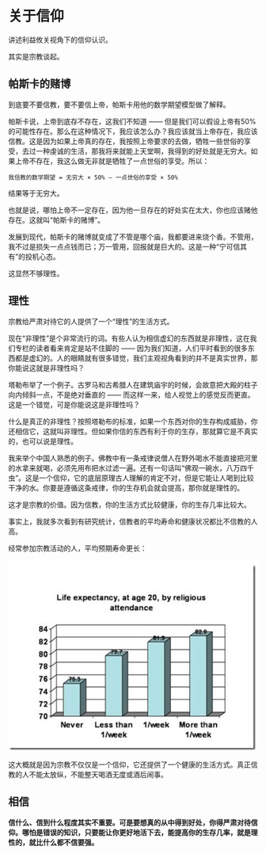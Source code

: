 # 关于信仰

讲述利益攸关视角下的信仰认识。

其实是宗教谈起。

## 帕斯卡的赌博

到底要不要信教，要不要信上帝，帕斯卡用他的数学期望模型做了解释。

帕斯卡说，上帝到底存不存在，这我们不知道 —— 但是我们可以假设上帝有50%的可能性存在。那么在这种情况下，我应该怎么办？我应该就当上帝存在，我应该信教。这是因为如果上帝真的存在，我按照上帝要求的去做，牺牲一些世俗的享受，去过一种虔诚的生活，那我将来就能上天堂啊，我得到的好处就是无穷大。如果上帝不存在，我这么做无非就是牺牲了一点世俗的享受。所以：

```
我信教的数学期望 = 无穷大 × 50% — 一点世俗的享受 × 50%
```

结果等于无穷大。

也就是说，哪怕上帝不一定存在，因为他一旦存在的好处实在太大，你也应该赌他存在。这就叫“帕斯卡的赌博”。

发展到现代，帕斯卡的赌博就变成了不管是哪个庙，我都要进来烧个香。不管用，我不过是损失一点点钱而已；万一管用，回报就是巨大的。这是一种“宁可信其有”的投机心态。

这显然不够理性。

## 理性

宗教给严肃对待它的人提供了一个“理性”的生活方式。

现在“非理性”是个非常流行的词。有些人认为相信虚幻的东西就是非理性，这在我们专栏的读者看来肯定是站不住脚的 —— 因为我们知道，人们平时看到的很多东西都是虚幻的。人的眼睛就有很多错觉，我们主观视角看到的并不是真实世界，那你能说这就是非理性吗？

塔勒布举了一个例子。古罗马和古希腊人在建筑庙宇的时候，会故意把大殿的柱子向内倾斜一点，不是绝对垂直的 —— 而这样一来，给人视觉上的感觉反而更直。这是一个错觉，可是你能说这是非理性吗？

什么是真正的非理性？按照塔勒布的标准，如果一个东西对你的生存构成威胁，你还相信它，这就叫非理性。但如果你信的东西有利于你的生存，那就算它是不真实的，也可以说是理性。

我来举个中国人熟悉的例子。佛教中有一条戒律说僧人在野外喝水不能直接把河里的水拿来就喝，必须先用布把水过滤一遍。还有一句话叫“佛观一碗水，八万四千虫”。这是一个信仰，它的底层原理古人理解的肯定不对，但是它能让人喝到比较干净的水。你要是遵循这条戒律，你的生存机会就会提高，那你就是理性的。

这才是宗教的价值。因为信教，你的生活方式比较健康，你的生存几率比较大。

事实上，我就多次看到有研究统计，信教者的平均寿命和健康状况都比不信教的人高。

经常参加宗教活动的人，平均预期寿命更长：

![](./images/lifetime.jpg)

这大概就是因为宗教不仅仅是一个信仰，它还提供了一个健康的生活方式。真正信教的人不能太放纵，不能整天喝酒无度或酒后闹事。

## 相信

**信什么、信到什么程度其实不重要。可是要想真的从中得到好处，你得严肃对待信仰。哪怕是错误的知识，只要能让你更好地活下去，能提高你的生存几率，就是理性的，就比什么都不信要强。**